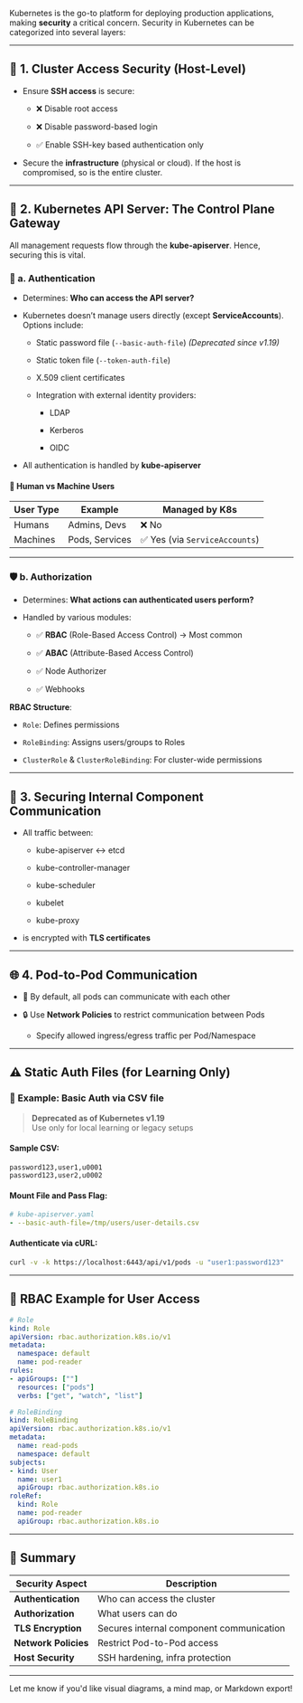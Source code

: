 Kubernetes is the go-to platform for deploying production applications, making **security** a critical concern. Security in Kubernetes can be categorized into several layers:

---

## 🚪 1. **Cluster Access Security (Host-Level)**

- Ensure **SSH access** is secure:
    
    - ❌ Disable root access
        
    - ❌ Disable password-based login
        
    - ✅ Enable SSH-key based authentication only
        
- Secure the **infrastructure** (physical or cloud). If the host is compromised, so is the entire cluster.
    

---

## 📡 2. **Kubernetes API Server: The Control Plane Gateway**

All management requests flow through the **kube-apiserver**. Hence, securing this is vital.

### 🔑 a. **Authentication**

- Determines: **Who can access the API server?**
    
- Kubernetes doesn’t manage users directly (except **ServiceAccounts**). Options include:
    
    - Static password file (`--basic-auth-file`) _(Deprecated since v1.19)_
        
    - Static token file (`--token-auth-file`)
        
    - X.509 client certificates
        
    - Integration with external identity providers:
        
        - LDAP
            
        - Kerberos
            
        - OIDC
            
- All authentication is handled by **kube-apiserver**
    

#### 👤 Human vs Machine Users

|User Type|Example|Managed by K8s|
|---|---|---|
|Humans|Admins, Devs|❌ No|
|Machines|Pods, Services|✅ Yes (via `ServiceAccounts`)|

---

### 🛡️ b. **Authorization**

- Determines: **What actions can authenticated users perform?**
    
- Handled by various modules:
    
    - ✅ **RBAC** (Role-Based Access Control) → Most common
        
    - ✅ **ABAC** (Attribute-Based Access Control)
        
    - ✅ Node Authorizer
        
    - ✅ Webhooks
        

**RBAC Structure**:

- `Role`: Defines permissions
    
- `RoleBinding`: Assigns users/groups to Roles
    
- `ClusterRole` & `ClusterRoleBinding`: For cluster-wide permissions
    

---

## 🔐 3. **Securing Internal Component Communication**

- All traffic between:
    
    - kube-apiserver ↔ etcd
        
    - kube-controller-manager
        
    - kube-scheduler
        
    - kubelet
        
    - kube-proxy
        
- is encrypted with **TLS certificates**

---

## 🌐 4. **Pod-to-Pod Communication**

- 🔄 By default, all pods can communicate with each other
    
- 🔒 Use **Network Policies** to restrict communication between Pods
    
    - Specify allowed ingress/egress traffic per Pod/Namespace
        

---

## ⚠️ Static Auth Files (for Learning Only)

### 📁 Example: Basic Auth via CSV file

> **Deprecated as of Kubernetes v1.19**  
> Use only for local learning or legacy setups

#### Sample CSV:

```csv
password123,user1,u0001
password123,user2,u0002
```

#### Mount File and Pass Flag:

```yaml
# kube-apiserver.yaml
- --basic-auth-file=/tmp/users/user-details.csv
```

#### Authenticate via cURL:

```bash
curl -v -k https://localhost:6443/api/v1/pods -u "user1:password123"
```

---

## 📌 RBAC Example for User Access

```yaml
# Role
kind: Role
apiVersion: rbac.authorization.k8s.io/v1
metadata:
  namespace: default
  name: pod-reader
rules:
- apiGroups: [""]
  resources: ["pods"]
  verbs: ["get", "watch", "list"]

# RoleBinding
kind: RoleBinding
apiVersion: rbac.authorization.k8s.io/v1
metadata:
  name: read-pods
  namespace: default
subjects:
- kind: User
  name: user1
  apiGroup: rbac.authorization.k8s.io
roleRef:
  kind: Role
  name: pod-reader
  apiGroup: rbac.authorization.k8s.io
```

---

## 📌 Summary

|Security Aspect|Description|
|---|---|
|**Authentication**|Who can access the cluster|
|**Authorization**|What users can do|
|**TLS Encryption**|Secures internal component communication|
|**Network Policies**|Restrict Pod-to-Pod access|
|**Host Security**|SSH hardening, infra protection|

---

Let me know if you'd like visual diagrams, a mind map, or Markdown export!